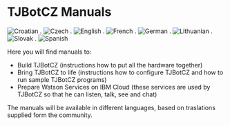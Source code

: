# TJBotCZ Manuals
![Croatian](https://github.com/tjbotcz/manuals/raw/master/images/flag-of-Croatia.png) . ![Czech](https://github.com/tjbotcz/manuals/raw/master/images/flag-of-Czech-Republic.png) . ![English](https://github.com/tjbotcz/manuals/raw/master/images/flag-of-United-Kingdom.png) . ![French](https://github.com/tjbotcz/manuals/raw/master/images/flag-of-France.png) . ![German](https://github.com/tjbotcz/manuals/raw/master/images/flag-of-Germany.png) . ![Lithuanian](https://github.com/tjbotcz/manuals/raw/master/images/flag-of-Lithuania.png) . ![Slovak](https://github.com/tjbotcz/manuals/raw/master/images/flag-of-Slovakia.png) . ![Spanish](https://github.com/tjbotcz/manuals/raw/master/images/flag-of-Spain.png) 

Here you will find manuals to:

* Build TJBotCZ (instructions how to put all the hardware together)
* Bring TJBotCZ to life (instructions how to configure TJBotCZ and how to run sample TJBotCZ programs)
* Prepare Watson Services on IBM Cloud (these services are used by TJBotCZ so that he can listen, talk, see and chat)

The manuals will be available in different languages, based on traslations supplied form the community. 
